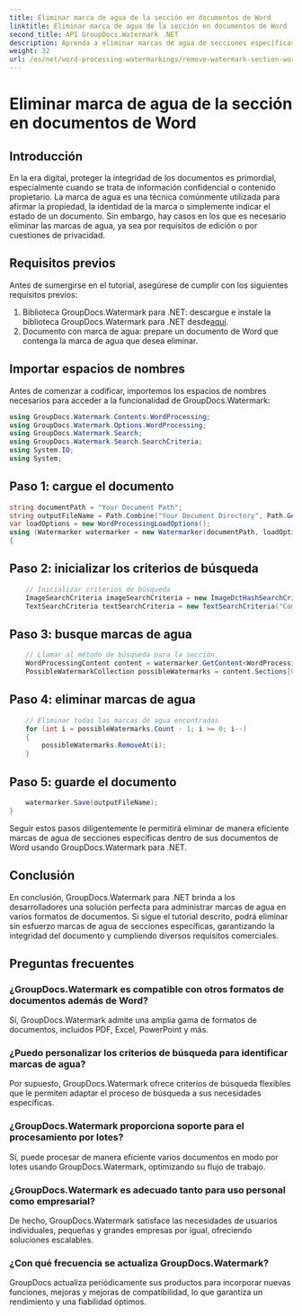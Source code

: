 ```yaml
---
title: Eliminar marca de agua de la sección en documentos de Word
linktitle: Eliminar marca de agua de la sección en documentos de Word
second_title: API GroupDocs.Watermark .NET
description: Aprenda a eliminar marcas de agua de secciones específicas dentro de documentos de Word usando GroupDocs.Watermark para .NET. Tutorial completo disponible aquí.
weight: 32
url: /es/net/word-processing-watermarkings/remove-watermark-section-word-docs/
---
```


# Eliminar marca de agua de la sección en documentos de Word

## Introducción
En la era digital, proteger la integridad de los documentos es primordial, especialmente cuando se trata de información confidencial o contenido propietario. La marca de agua es una técnica comúnmente utilizada para afirmar la propiedad, la identidad de la marca o simplemente indicar el estado de un documento. Sin embargo, hay casos en los que es necesario eliminar las marcas de agua, ya sea por requisitos de edición o por cuestiones de privacidad.
## Requisitos previos
Antes de sumergirse en el tutorial, asegúrese de cumplir con los siguientes requisitos previos:
1.  Biblioteca GroupDocs.Watermark para .NET: descargue e instale la biblioteca GroupDocs.Watermark para .NET desde[aquí](https://releases.groupdocs.com/Watermark/net/).
2. Documento con marca de agua: prepare un documento de Word que contenga la marca de agua que desea eliminar.

## Importar espacios de nombres
Antes de comenzar a codificar, importemos los espacios de nombres necesarios para acceder a la funcionalidad de GroupDocs.Watermark:
```csharp
using GroupDocs.Watermark.Contents.WordProcessing;
using GroupDocs.Watermark.Options.WordProcessing;
using GroupDocs.Watermark.Search;
using GroupDocs.Watermark.Search.SearchCriteria;
using System.IO;
using System;
```
## Paso 1: cargue el documento
```csharp
string documentPath = "Your Document Path";
string outputFileName = Path.Combine("Your Document Directory", Path.GetFileName(documentPath));
var loadOptions = new WordProcessingLoadOptions();
using (Watermarker watermarker = new Watermarker(documentPath, loadOptions))
{
```
## Paso 2: inicializar los criterios de búsqueda
```csharp
    // Inicializar criterios de búsqueda
    ImageSearchCriteria imageSearchCriteria = new ImageDctHashSearchCriteria(Constants.LogoPng);
    TextSearchCriteria textSearchCriteria = new TextSearchCriteria("Company Name");
```
## Paso 3: busque marcas de agua
```csharp
    // Llamar al método de búsqueda para la sección.
    WordProcessingContent content = watermarker.GetContent<WordProcessingContent>();
    PossibleWatermarkCollection possibleWatermarks = content.Sections[0].Search(textSearchCriteria.Or(imageSearchCriteria));
```
## Paso 4: eliminar marcas de agua
```csharp
    // Eliminar todas las marcas de agua encontradas
    for (int i = possibleWatermarks.Count - 1; i >= 0; i--)
    {
        possibleWatermarks.RemoveAt(i);
    }
```
## Paso 5: guarde el documento
```csharp
    watermarker.Save(outputFileName);
}
```
Seguir estos pasos diligentemente le permitirá eliminar de manera eficiente marcas de agua de secciones específicas dentro de sus documentos de Word usando GroupDocs.Watermark para .NET.

## Conclusión
En conclusión, GroupDocs.Watermark para .NET brinda a los desarrolladores una solución perfecta para administrar marcas de agua en varios formatos de documentos. Si sigue el tutorial descrito, podrá eliminar sin esfuerzo marcas de agua de secciones específicas, garantizando la integridad del documento y cumpliendo diversos requisitos comerciales.
## Preguntas frecuentes
### ¿GroupDocs.Watermark es compatible con otros formatos de documentos además de Word?
Sí, GroupDocs.Watermark admite una amplia gama de formatos de documentos, incluidos PDF, Excel, PowerPoint y más.
### ¿Puedo personalizar los criterios de búsqueda para identificar marcas de agua?
Por supuesto, GroupDocs.Watermark ofrece criterios de búsqueda flexibles que le permiten adaptar el proceso de búsqueda a sus necesidades específicas.
### ¿GroupDocs.Watermark proporciona soporte para el procesamiento por lotes?
Sí, puede procesar de manera eficiente varios documentos en modo por lotes usando GroupDocs.Watermark, optimizando su flujo de trabajo.
### ¿GroupDocs.Watermark es adecuado tanto para uso personal como empresarial?
De hecho, GroupDocs.Watermark satisface las necesidades de usuarios individuales, pequeñas y grandes empresas por igual, ofreciendo soluciones escalables.
### ¿Con qué frecuencia se actualiza GroupDocs.Watermark?
GroupDocs actualiza periódicamente sus productos para incorporar nuevas funciones, mejoras y mejoras de compatibilidad, lo que garantiza un rendimiento y una fiabilidad óptimos.